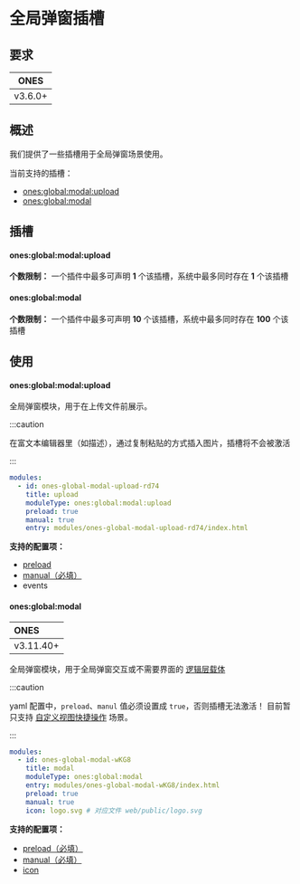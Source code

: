 # 全局弹窗插槽

## 要求

| **ONES** |
| :------: |
| v3.6.0+  |

## 概述

我们提供了一些插槽用于全局弹窗场景使用。

当前支持的插槽：

- [ones:global:modal:upload](#onesglobalmodalupload)
- [ones:global:modal](#onesglobalmodal)

## 插槽

#### ones:global:modal:upload

**个数限制：** 一个插件中最多可声明 **1** 个该插槽，系统中最多同时存在 **1** 个该插槽

#### ones:global:modal

**个数限制：** 一个插件中最多可声明 **10** 个该插槽，系统中最多同时存在 **100** 个该插槽

## 使用

#### ones:global:modal:upload

全局弹窗模块，用于在上传文件前展示。

:::caution

在富文本编辑器里（如描述），通过复制粘贴的方式插入图片，插槽将不会被激活

:::

```yaml
modules:
  - id: ones-global-modal-upload-rd74
    title: upload
    moduleType: ones:global:modal:upload
    preload: true
    manual: true
    entry: modules/ones-global-modal-upload-rd74/index.html
```

**支持的配置项：**

- [preload](../../../reference/config/plugin.yaml#preload)
- [manual（必填）](../../../reference/config/plugin.yaml#manual)
- events

#### ones:global:modal

| **ONES**  |
| :-------- |
| v3.11.40+ |

全局弹窗模块，用于全局弹窗交互或不需要界面的 [逻辑层载体](../../business/layout-custom-quick-action#2%E6%97%A0%E7%95%8C%E9%9D%A2%E7%BA%AF%E9%80%BB%E8%BE%91%E7%B1%BB%E5%9E%8B)

:::caution

yaml 配置中，`preload`、`manul` 值必须设置成 `true`，否则插槽无法激活！
目前暂只支持 [自定义视图快捷操作](../../business/layout-custom-quick-action) 场景。

:::

```yaml
modules:
  - id: ones-global-modal-wKG8
    title: modal
    moduleType: ones:global:modal
    entry: modules/ones-global-modal-wKG8/index.html
    preload: true
    manual: true
    icon: logo.svg # 对应文件 web/public/logo.svg
```

**支持的配置项：**

- [preload（必填）](../../../reference/config/plugin.yaml#preload)
- [manual（必填）](../../../reference/config/plugin.yaml#manual)
- [icon](../../../reference/config/plugin.yaml#icon)
